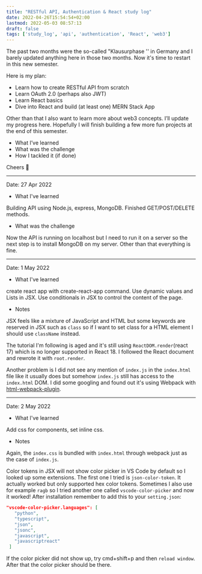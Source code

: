 ```yaml
---
title: "RESTful API, Authentication & React study log"
date: 2022-04-26T15:54:54+02:00
lastmod: 2022-05-03 08:57:13
draft: false
tags: ['study_log', 'api', 'authentication', 'React', 'web3']
---
```


The past two months were the so-called "Klausurphase '' in Germany and I barely updated anything here in those two months. Now it's time to restart in this new semester.

Here is my plan:

- Learn how to create RESTful API from scratch
- Learn OAuth 2.0 (perhaps also JWT)
- Learn React basics
- Dive into React and build (at least one)  MERN Stack App

Other than that I also want to learn more about web3 concepts. I’ll update my progress here. Hopefully I will finish building a few more fun projects at the end of this semester.

- What I’ve learned
- What was the challenge
- How I tackled it (if done)

Cheers 🍻

---
Date: 27 Apr 2022

- What I've learned

Building API using Node.js, express, MongoDB. Finished GET/POST/DELETE methods.

- What was the challenge

Now the API is running on localhost but I need to run it on a server so the next step is to install MongoDB on my server. Other than that everything is fine.

---
Date: 1 May 2022

- What I've learned

create react app with create-react-app command. Use dynamic values and Lists in JSX. Use conditionals in JSX to control the content of the page.

- Notes

JSX feels like a mixture of JavaScript and HTML but some keywords are reserved in JSX such as `class` so if I want to set class for a HTML element I should use `className` instead.

The tutorial I'm following is aged and it's still using `ReactDOM.render`(react 17) which is no longer supported in React 18. I followed the React document and rewrote it with `root.render`.

Another problem is I did not see any mention of `index.js` in the `index.html` file like it usually does but somehow `index.js` still has access to the `index.html` DOM. I did some googling and found out it's using Webpack with [html-webpack-plugin](https://www.npmjs.com/package/html-webpack-plugin).

---
Date: 2 May 2022

- What I've learned

Add css for components, set inline css.

- Notes

Again, the `index.css` is bundled with `index.html` through webpack just as the case of `index.js`.

Color tokens in JSX will not show color picker in VS Code by default so I looked up some extensions. The first one I tried is `json-color-token`. It actually worked but only supported hex color tokens. Sometimes I also use for example `ragb` so I tried another one called `vscode-color-picker` and now it worked! After installation remember to add this to your `setting.json`:

```json
"vscode-color-picker.languages": [
   "python",
   "typescript",
   "json",
   "jsonc",
   "javascript",
   "javascriptreact"
 ]
```

If the color picker did not show up, try cmd+shift+p and then `reload window`. After that the color picker should be there.
